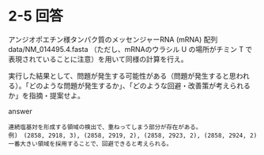 # 2-5 回答
アンジオポエチン様タンパク質のメッセンジャーRNA (mRNA) 配列 data/NM_014495.4.fasta （ただし、mRNAのウラシル U の場所がチミン T で表現されていることに注意）を用いて同様の計算を行え。

実行した結果として、問題が発生する可能性がある（問題が発生すると思われる）。「どのような問題が発生するか」、「どのような回避・改善策が考えられるか」を指摘・提案せよ。

answer
```
連続塩基対を形成する領域の検出で、重ねってしまう部分が存在がある。
例)　(2858, 2918, 3), (2858, 2919, 2), (2858, 2923, 2), (2858, 2924, 2)
一番大きい領域を採用することで、回避できると考えられる。

```